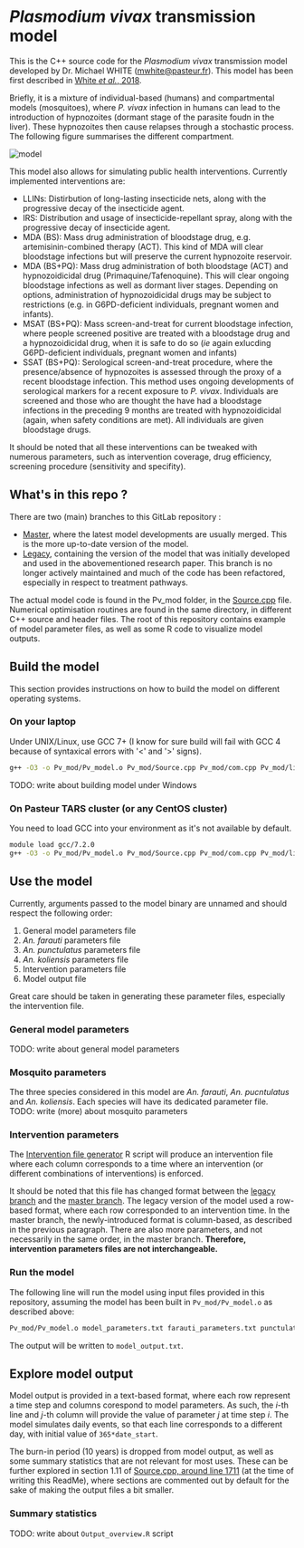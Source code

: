# _Plasmodium vivax_ transmission model
This is the C++ source code for the _Plasmodium vivax_ transmission model developed by Dr. Michael WHITE (<mwhite@pasteur.fr>). This model has been first described in [White _et al._, 2018](dx.doi.org/10.1038/s41467-018-05860-8).

Briefly, it is a mixture of individual-based (humans) and compartmental models (mosquitoes), where _P. vivax_ infection in humans can lead to the introduction of hypnozoites (dormant stage of the parasite foudn in the liver). These hypnozoites then cause relapses through a stochastic process. The following figure summarises the different compartment.

![model](../resources/model_compartments.png)

This model also allows for simulating public health interventions. Currently implemented interventions are:
* LLINs: Distirbution of long-lasting insecticide nets, along with the progressive decay of the insecticide agent.
* IRS: Distribution and usage of insecticide-repellant spray, along with the progressive decay of insecticide agent.
* MDA (BS): Mass drug administration of bloodstage drug, e.g. artemisinin-combined therapy (ACT). This kind of MDA will clear bloodstage infections but will preserve the current hypnozoite reservoir.
* MDA (BS+PQ): Mass drug administration of both bloodstage (ACT) and hypnozoidicidal drug (Primaquine/Tafenoquine). This will clear ongoing bloodstage infections as well as dormant liver stages. Depending on options, administration of hypnozoidicidal drugs may be subject to restrictions (e.g. in G6PD-deficient individuals, pregnant women and infants).
* MSAT (BS+PQ): Mass screen-and-treat for current bloodstage infection, where people screened positive are treated with a bloodstage drug and a hypnozoidicidal drug, when it is safe to do so (_ie_ again exlucding G6PD-deficient individuals, pregnant women and infants)
* SSAT (BS+PQ): Serological screen-and-treat procedure, where the presence/absence of hypnozoites is assessed through the proxy of a recent bloodstage infection. This method uses ongoing developments of serological markers for a recent exposure to _P. vivax_. Individuals are screened and those who are thought the have had a bloodstage infections in the preceding 9 months are treated with hypnozoidicidal (again, when safety conditions are met). All individuals are given bloodstage drugs.

It should be noted that all these interventions can be tweaked with numerous parameters, such as  intervention coverage, drug efficiency, screening procedure (sensitivity and specifity).

## What's in this repo ?
There are two (main) branches to this GitLab repository :
* [Master](https://gitlab.pasteur.fr/mwhite/pv_mod/tree/master/), where the latest model developments are usually merged. This is the more up-to-date version of the model.
* [Legacy](https://gitlab.pasteur.fr/mwhite/pv_mod/tree/legacy), containing the version of the model that was initially developed and used in the abovementioned research paper. This branch is no longer actively maintained and much of the code has been refactored, especially in respect to treatment pathways.

The actual model code is found in the Pv\_mod folder, in the [Source.cpp](../Pv_mod/Source.cpp) file. Numerical optimisation routines are found in the same directory, in different C++ source and header files.
The root of this repository contains example of model parameter files, as well as some R code to visualize model outputs.

## Build the model
This section provides instructions on how to build the model on different operating systems.

### On your laptop
Under UNIX/Linux, use GCC 7+ (I know for sure build will fail with GCC 4 because of syntaxical errors with '\<' and '\>' signs).

```bash
g++ -O3 -o Pv_mod/Pv_model.o Pv_mod/Source.cpp Pv_mod/com.cpp Pv_mod/linpack.cpp Pv_mod/randlib.cpp
```

TODO: write about building model under Windows

### On Pasteur TARS cluster (or any CentOS cluster)
You need to load GCC into your environment as it's not available by default.
```bash
module load gcc/7.2.0
g++ -O3 -o Pv_mod/Pv_model.o Pv_mod/Source.cpp Pv_mod/com.cpp Pv_mod/linpack.cpp Pv_mod/randlib.cpp
```

## Use the model
Currently, arguments passed to the model binary are unnamed and should respect the following order:
1. General model parameters file
2. _An. farauti_ parameters file
3. _An. punctulatus_ parameters file
4. _An. koliensis_ parameters file
5. Intervention parameters file
6. Model output file

Great care should be taken in generating these parameter files, especially the intervention file. 

### General model parameters
TODO: write about general model parameters

### Mosquito parameters
The three species considered in this model are _An. farauti_, _An. pucntulatus_ and _An. koliensis_. Each species will have its dedicated parameter file.
TODO: write (more) about mosquito parameters

### Intervention parameters
The [Intervention file generator](../Intervention_file_generator.R) R script will produce an intervention file where each column corresponds to a time where an intervention (or different combinations of interventions) is enforced.

It should be noted that this file has changed format between the [legacy branch](../Intervention_file_generator.R) and the [master branch](../Intervention_file_generator.R). The legacy version of the model used a row-based format, where each row corresponded to an intervention time. In the master branch, the newly-introduced format is column-based, as described in the previous paragraph. There are also more parameters, and not necessarily in the same order, in the master branch. __Therefore, intervention parameters files are not interchangeable.__

### Run the model
The following line will run the model using input files provided in this repository, assuming the model has been built in `Pv_mod/Pv_model.o` as described above:
```bash
Pv_mod/Pv_model.o model_parameters.txt farauti_parameters.txt punctulatus_parameters.txt koliensis_parameters.txt intervention_coverage.txt model_output.txt
```
The output will be written to `model_output.txt`.

## Explore model output
Model output is provided in a text-based format, where each row represent a time step and columns corespond to model parameters. As such, the _i_-th line and _j_-th column will provide the value of parameter _j_ at time step _i_. The model simulates daily events, so that each line corresponds to a different day, with initial value of `365*date_start`.

The burn-in period (10 years) is dropped from model output, as well as some summary statistics that are not relevant for most uses. These can be further explored in section 1.11 of [Source.cpp, around line 1711](../Pv_mod/Source.cpp#L1711) (at the time of writing this ReadMe), where sections are commented out by default for the sake of making the output files a bit smaller.

### Summary statistics
TODO: write about `Output_overview.R` script